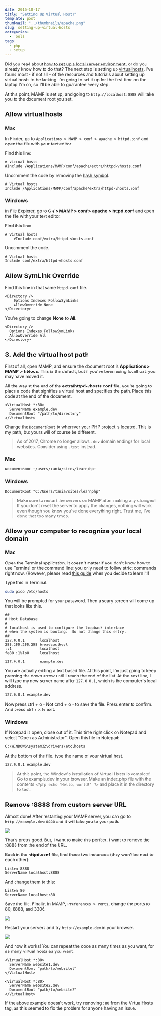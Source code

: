 ```yaml
---
date: 2015-10-17
title: "Setting Up Virtual Hosts"
template: post
thumbnail: "../thumbnails/apache.png"
slug: setting-up-virtual-hosts
categories:
  - Tools
tags:
  - php
  - setup
---
```


Did you read about [how to set up a local server environment](http://www.taniarascia.com/local-environment), or do you already know how to do that? The next step is setting up [virtual hosts](https://httpd.apache.org/docs/2.2/vhosts/). I've found most - if not all - of the resources and tutorials about setting up virtual hosts to be lacking. I'm going to set it up for the first time on the laptop I'm on, so I'll be able to guarantee every step.

At this point, MAMP is set up, and going to `http://localhost:8888` will take you to the document root you set.

## Allow virtual hosts

### Mac

In Finder, go to `Applications > MAMP > conf > apache > httpd.conf` and open the file with your text editor.

Find this line:

```apacheconf
# Virtual hosts
#Include /Applications/MAMP/conf/apache/extra/httpd-vhosts.conf
```

Uncomment the code by removing the [hash symbol](https://en.wiktionary.org/wiki/octothorpe).

```apacheconf
# Virtual hosts
Include /Applications/MAMP/conf/apache/extra/httpd-vhosts.conf
```

### Windows

In File Explorer, go to **C:/ > MAMP > conf > apache > httpd.conf** and open the file with your text editor.

Find this line:

```apacheconf
# Virtual hosts
    #Include conf/extra/httpd-vhosts.conf
```

Uncomment the code.

```apacheconf
# Virtual hosts
Include conf/extra/httpd-vhosts.conf
```

## Allow SymLink Override

Find this line in that same `httpd.conf` file.

```apacheconf
<Directory />
    Options Indexes FollowSymLinks
    AllowOverride None
</Directory>
```

You're going to change **None** to **All**.

```apacheconf
<Directory />
  Options Indexes FollowSymLinks
  AllowOverride All
</Directory>
```

## 3. Add the virtual host path

First of all, open MAMP, and ensure the document root is **Applications > MAMP > htdocs**. This is the default, but if you've been using localhost, you may have moved it.

All the way at the end of the **extra/httpd-vhosts.conf** file, you're going to place a code that signifies a virtual host and specifies the path. Place this code at the end of the document.

```apacheconf
<VirtualHost *:80>
  ServerName example.dev
  DocumentRoot "/path/to/directory"
</VirtualHost>
```

Change the `DocumentRoot` to wherever your PHP project is located. This is my path, but yours will of course be different.

> As of 2017, Chrome no longer allows `.dev` domain endings for local websites. Consider using `.test` instead.

### Mac

```apacheconf
DocumentRoot "/Users/tania/sites/learnphp"
```

### Windows

```apacheconf
DocumentRoot "C:/Users/tania/sites/learnphp"
```

> Make sure to restart the servers on MAMP after making any changes! If you don't reset the server to apply the changes, nothing will work even though you know you've done everything right. Trust me, I've done that too many times.

## Allow your computer to recognize your local domain

### Mac

Open the Terminal application. It doesn't matter if you don't know how to use Terminal or the command line; you only need to follow strict commands right now. (However, please read [this guide](/how-to-use-the-command-line-for-apple-macos-and-linux/) when you decide to learn it!)

Type this in Terminal.

```bash
sudo pico /etc/hosts
```

You will be prompted for your password. Then a scary screen will come up that looks like this.

```terminal
##
# Host Database
#
# localhost is used to configure the loopback interface
# when the system is booting.  Do not change this entry.
##
127.0.0.1       localhost
255.255.255.255 broadcasthost
::1             localhost
fe80::1%lo0     localhost

127.0.0.1       example.dev
```

You are actually editing a text based file. At this point, I'm just going to keep pressing the down arrow until I reach the end of the list. At the next line, I will type my new server name after `127.0.0.1`, which is the computer's local address.

```bash
127.0.0.1 example.dev
```

Now press ctrl + o - Not cmd + o - to save the file. Press enter to confirm. And press ctrl + x to exit.

### Windows

If Notepad is open, close out of it. This time right click on Notepad and select "Open as Administrator". Open this file in Notepad:

```bash
C:\WINDOWS\system32\drivers\etc\hosts
```

At the bottom of the file, type the name of your virtual host.

```bash
127.0.0.1 example.dev
```

> At this point, the Window's installation of Virtual Hosts is complete! Go to example.dev in your browser. Make an index.php file with the contents `<?php echo 'Hello, world!' ?>` and place it in the directory to test.

## Remove :8888 from custom server URL

Almost done! After restarting your MAMP server, you can go to `http://example.dev:8888` and it will take you to your path.

![](../images/Screen-Shot-2015-10-16-at-11.25.27-PM.png)

That's pretty good. But, I want to make this perfect. I want to remove the :8888 from the end of the URL.

Back in the **httpd.conf** file, find these two instances (they won't be next to each other):

```apacheconf
Listen 8888
ServerName localhost:8888
```

And change them to this:

```apacheconf
Listen 80
ServerName localhost:80
```

Save the file. Finally, in MAMP, `Preferences > Ports`, change the ports to 80, 8888, and 3306.

![](../images/Screen-Shot-2015-10-16-at-11.53.58-PM.png)

Restart your servers and try `http://example.dev` in your browser.

![](../images/Screen-Shot-2015-10-16-at-11.56.08-PM.png)

And now it works! You can repeat the code as many times as you want, for as many virtual hosts as you want.

```apacheconf
<VirtualHost *:80>
  ServerName website1.dev
  DocumentRoot "path/to/website1"
</VirtualHost>

<VirtualHost *:80>
  ServerName website2.dev
  DocumentRoot "path/to/website2"
</VirtualHost>
```

If the above example doesn't work, try removing `:80` from the VirtualHosts tag, as this seemed to fix the problem for anyone having an issue.
